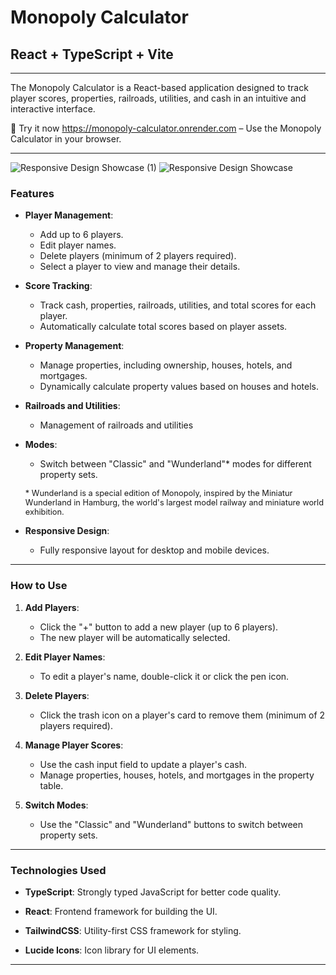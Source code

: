 # Monopoly Calculator

## React + TypeScript + Vite

---
The Monopoly Calculator is a React-based application designed to track player scores, properties, railroads, utilities, and cash in an intuitive and interactive interface.

🚀 Try it now https://monopoly-calculator.onrender.com – Use the Monopoly Calculator in your browser. 

---
![Responsive Design Showcase (1)](https://github.com/user-attachments/assets/4dd416b3-4cd0-4a1d-b7be-c0590f13a801)
![Responsive Design Showcase](https://github.com/user-attachments/assets/2c52092e-1532-44bd-86cb-447adc073ae3)


### **Features**
- **Player Management**:
  - Add up to 6 players.
  - Edit player names.
  - Delete players (minimum of 2 players required).
  - Select a player to view and manage their details.

- **Score Tracking**:
  - Track cash, properties, railroads, utilities, and total scores for each player.
  - Automatically calculate total scores based on player assets.

- **Property Management**:
  - Manage properties, including ownership, houses, hotels, and mortgages.
  - Dynamically calculate property values based on houses and hotels.
  
- **Railroads and Utilities**:
  - Management of railroads and utilities 
  
- **Modes**:
  - Switch between "Classic" and "Wunderland"* modes for different property sets.
  
  <span style="font-size: 0.8rem">* Wunderland is a special edition of Monopoly, inspired by the Miniatur Wunderland in Hamburg, the world's largest model railway and miniature world exhibition.</span>

- **Responsive Design**:
  - Fully responsive layout for desktop and mobile devices.


---



### **How to Use**

1. **Add Players**:
   - Click the "+" button to add a new player (up to 6 players).
   - The new player will be automatically selected.

2. **Edit Player Names**:
   - To edit a player's name, double-click it or click the pen icon. 

3. **Delete Players**:
   - Click the trash icon on a player's card to remove them (minimum of 2 players required).

4. **Manage Player Scores**:
   - Use the cash input field to update a player's cash.
   - Manage properties, houses, hotels, and mortgages in the property table.

5. **Switch Modes**:
   - Use the "Classic" and "Wunderland" buttons to switch between property sets.

---
### **Technologies Used**
- **TypeScript**: Strongly typed JavaScript for better code quality.
- **React**: Frontend framework for building the UI.
- **TailwindCSS**: Utility-first CSS framework for styling.

- **Lucide Icons**: Icon library for UI elements.

---


